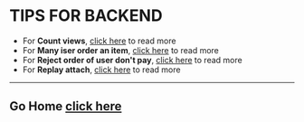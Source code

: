 # TIPS FOR BACKEND

- For **Count views**, [click here](./count_views/doc.md) to read more
- For **Many iser order an item**, [click here](./many_user_buy_an_item/doc.md) to read more
- For **Reject order of user don't pay**, [click here](./reject_order_if_user_dont_pay/doc.md) to read more
- For **Replay attach**, [click here](./replay_attacks_api/doc.md) to read more

---

## Go Home [click here](../README.md)
